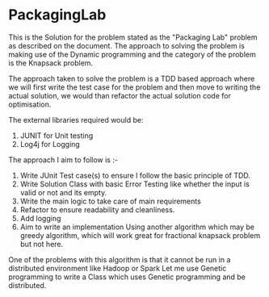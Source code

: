 # PackagingLab 
This is the Solution for the problem stated as the "Packaging Lab" problem as described on the document. The approach to solving the problem is making use of the Dynamic programming and the category of the problem is the Knapsack problem. 

The approach taken to solve the problem is a TDD based approach where we will first write the test case for the problem and then move to writing the actual solution, we would than refactor the actual solution code for optimisation. 

The external libraries required would be:

1. JUNIT for Unit testing
2. Log4j for Logging

The approach I aim to follow is :- 

1. Write JUnit Test case(s) to ensure I follow the basic principle of TDD. 
2. Write Solution Class with basic Error Testing like whether the input is valid or not and its empty.
3. Write the main logic to take care of main requirements
4. Refactor to ensure readability and cleanliness.
5. Add logging
6. Aim to write an implementation Using another algorithm which may be greedy algorithm, which will work great for fractional knapsack problem but not here. 

One of the problems with this algorithm is that it cannot be run in a distributed environment like Hadoop or Spark Let me use Genetic programming to write a Class which uses Genetic programming and be distributed.
